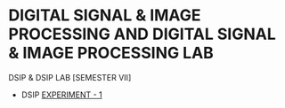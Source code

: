 # DIGITAL SIGNAL & IMAGE PROCESSING AND DIGITAL SIGNAL & IMAGE PROCESSING LAB
 DSIP & DSIP LAB [SEMESTER VII]

  - DSIP [EXPERIMENT - 1]()
